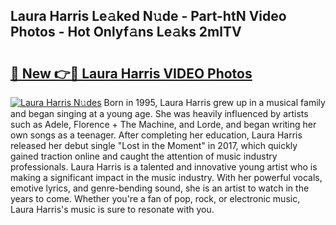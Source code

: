 ## Laura Harris Le𝚊ked N𝚞de - Part-htN Video Photos - Hot Onlyf𝚊ns Le𝚊ks 2mlTV

# <h2><a href="http://ab3607.deff.icu/?id=Laura+Harris">🔗 New 👉🔴 Laura Harris VIDEO Photos</a></h2>

[![Laura Harris N𝚞des](https://i.imgur.com/rIISA9y.gif)](http://ab3607.deff.icu/?id=Laura+Harris)
Born in 1995, Laura Harris grew up in a musical family and began singing at a young age. She was heavily influenced by artists such as Adele, Florence + The Machine, and Lorde, and began writing her own songs as a teenager. After completing her education, Laura Harris released her debut single "Lost in the Moment" in 2017, which quickly gained traction online and caught the attention of music industry professionals. Laura Harris is a talented and innovative young artist who is making a significant impact in the music industry. With her powerful vocals, emotive lyrics, and genre-bending sound, she is an artist to watch in the years to come. Whether you're a fan of pop, rock, or electronic music, Laura Harris's music is sure to resonate with you.
